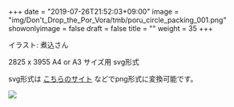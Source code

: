 +++
date = "2019-07-26T21:52:03+09:00"
image = "img/Don't_Drop_the_Por_Vora/tmb/poru_circle_packing_001.png"
showonlyimage = false
draft = false
title = ""
weight = 35
+++

イラスト: 煮込さん

2825 x 3955
A4 or A3 サイズ用
svg形式

<!--more-->
svg形式は [こちらのサイト](https://svgtopng.com/ja/) などでpng形式に変換可能です。

![](/img/Don't_Drop_the_Por_Vora/poru_circle_packing_001.svg)

